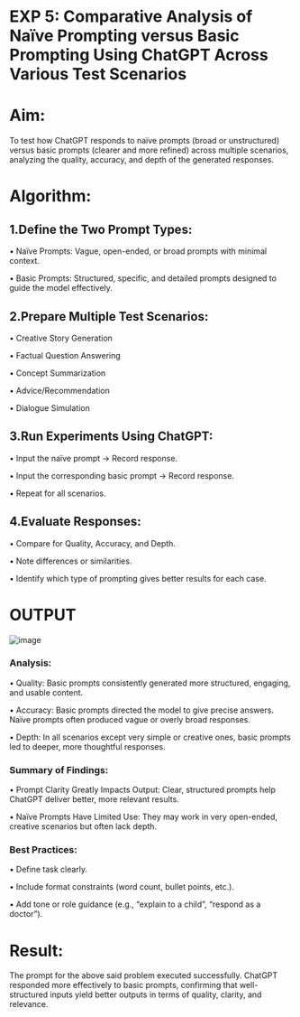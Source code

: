 # EXP 5: Comparative Analysis of Naïve Prompting versus Basic Prompting Using ChatGPT Across Various Test Scenarios

# Aim:
To test how ChatGPT responds to naïve prompts (broad or unstructured) versus basic prompts (clearer and more refined) across multiple scenarios, analyzing the quality, accuracy, and depth of the generated responses.

# Algorithm:
## 1.Define the Two Prompt Types:

• Naïve Prompts: Vague, open-ended, or broad prompts with minimal context.

• Basic Prompts: Structured, specific, and detailed prompts designed to guide the model effectively.

## 2.Prepare Multiple Test Scenarios:

• Creative Story Generation

• Factual Question Answering

• Concept Summarization

• Advice/Recommendation

• Dialogue Simulation

## 3.Run Experiments Using ChatGPT:

• Input the naïve prompt → Record response.

• Input the corresponding basic prompt → Record response.

• Repeat for all scenarios.

## 4.Evaluate Responses:

• Compare for Quality, Accuracy, and Depth.

• Note differences or similarities.

• Identify which type of prompting gives better results for each case.

# OUTPUT
![image](https://github.com/user-attachments/assets/340e33c8-48c9-47c0-aa1f-b59c51762313)

### Analysis:
• Quality: Basic prompts consistently generated more structured, engaging, and usable content.

• Accuracy: Basic prompts directed the model to give precise answers. Naïve prompts often produced vague or overly broad responses.

• Depth: In all scenarios except very simple or creative ones, basic prompts led to deeper, more thoughtful responses.

### Summary of Findings:
• Prompt Clarity Greatly Impacts Output: Clear, structured prompts help ChatGPT deliver better, more relevant results.

• Naïve Prompts Have Limited Use: They may work in very open-ended, creative scenarios but often lack depth.

### Best Practices:

• Define task clearly.

• Include format constraints (word count, bullet points, etc.).

• Add tone or role guidance (e.g., “explain to a child”, “respond as a doctor”).

# Result:
The prompt for the above said problem executed successfully. ChatGPT responded more effectively to basic prompts, confirming that well-structured inputs yield better outputs in terms of quality, clarity, and relevance.
